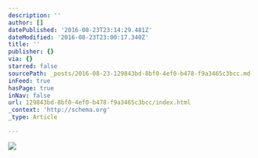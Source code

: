 ```yaml
---
description: ''
author: []
datePublished: '2016-08-23T23:14:29.481Z'
dateModified: '2016-08-23T23:00:17.340Z'
title: ''
publisher: {}
via: {}
starred: false
sourcePath: _posts/2016-08-23-129843bd-8bf0-4ef0-b478-f9a3465c3bcc.md
inFeed: true
hasPage: true
inNav: false
url: 129843bd-8bf0-4ef0-b478-f9a3465c3bcc/index.html
_context: 'http://schema.org'
_type: Article

---
```

![](https://the-grid-user-content.s3-us-west-2.amazonaws.com/8dedd96a-c8bc-4508-a047-b640f5909442.jpg)
